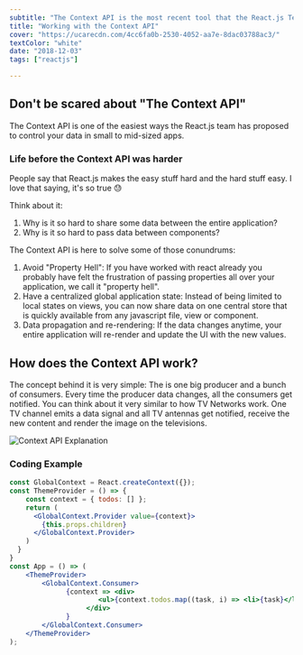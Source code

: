 ```yaml
---
subtitle: "The Context API is the most recent tool that the React.js Team has made available to handle your application data flow. It is the perfect companion for building small to mid-sized applications"
title: "Working with the Context API"
cover: "https://ucarecdn.com/4cc6fa0b-2530-4052-aa7e-8dac03788ac3/"
textColor: "white"
date: "2018-12-03"
tags: ["reactjs"]

---
```


## Don't be scared about "The Context API"

The Context API is one of the easiest ways the React.js team has proposed to control your data in small to mid-sized apps.

### Life before the Context API was harder

People say that React.js makes the easy stuff hard and the hard stuff easy. I love that saying, it's so true :sweat: 

Think about it:
1. Why is it so hard to share some data between the entire application?
2. Why is it so hard to pass data between components?

The Context API is here to solve some of those conundrums:

1. Avoid "Property Hell": If you have worked with react already you probably have felt the frustration of passing properties all over your application, we call it "property hell". 
2. Have a centralized global application state: Instead of being limited to local states on views, you can now share data on one central store that is quickly available from any javascript file, view or component.
3. Data propagation and re-rendering: If the data changes anytime, your entire application will re-render and update the UI with the new values.

## How does the Context API work?

The concept behind it is very simple: The is one big producer and a bunch of consumers. Every time the producer data changes, all the consumers get notified. You can think about it very similar to how TV Networks work. One TV channel emits a data signal and all TV antennas get notified, receive the new content and render the image on the televisions. 

![Context API Explanation](https://ucarecdn.com/72fe5361-5b2a-460f-8c2a-2d376616abf6/)

### Coding Example

```jsx
const GlobalContext = React.createContext({});
const ThemeProvider = () => {
	const context = { todos: [] };
    return (
      <GlobalContext.Provider value={context}>
        {this.props.children}
      </GlobalContext.Provider>
    )
  }
}
const App = () => (
	<ThemeProvider>
	    <GlobalContext.Consumer>
		      {context => <div>
				      <ul>{context.todos.map((task, i) => <li>{task}</li>)}</ul>
				   </div>
			  }
	    </GlobalContext.Consumer>
	</ThemeProvider>
);
```


<!--stackedit_data:
eyJoaXN0b3J5IjpbLTM1MjI5NTcyMCwtMTU0OTI3NzcyNiw1Nz
U1NjIxNzksLTE2NzMwODM4NjZdfQ==
-->